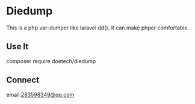 Diedump
============================

This is a php var-dumper like laravel dd(). It can make phper comfortable. 


Use It
-------------------
composer require doetech/diedump


Connect
------------

email:283598349@qq.com



